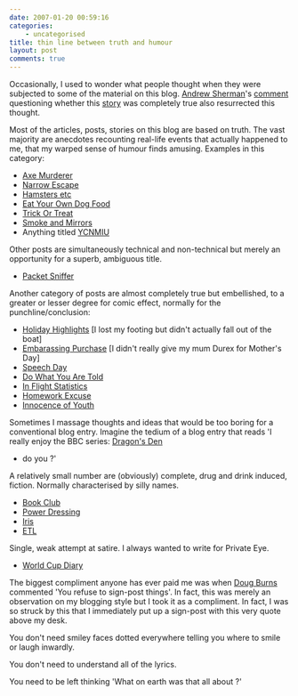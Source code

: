 ```yaml
---
date: 2007-01-20 00:59:16
categories:
    - uncategorised
title: thin line between truth and humour
layout: post
comments: true
---
```

Occasionally, I used to wonder what people thought when they were
subjected to some of the material on this blog.
[Andrew Sherman](http://andrewsherman.blogspot.com/)'s
[comment](http://www.nbrightside.com/blog/2007/01/18/two-one-way-tickets-to-dublin-please/#comment-30737)
questioning whether this
[story](http://www.nbrightside.com/blog/2007/01/18/two-one-way-tickets-to-dublin-please/)
was completely true also resurrected this thought.

Most of the articles, posts, stories on this blog are based on truth.
The vast majority are anecdotes recounting real-life events that
actually happened to me, that my warped sense of humour finds amusing.
Examples in this category:

-   [Axe Murderer](http://www.nbrightside.com/blog/2006/04/04/axe-murderer/)
-   [Narrow Escape](http://www.nbrightside.com/blog/2006/03/21/a-narrow-escape/)
-   [Hamsters etc](http://www.nbrightside.com/blog/2006/11/08/hamsters-headhunters-hampers-and-false-religion/)
-   [Eat Your Own Dog Food](http://www.nbrightside.com/blog/2006/12/05/eat-your-own-dog-food/)
-   [Trick Or Treat](http://www.nbrightside.com/blog/2006/11/01/trick-or-treat/)
-   [Smoke and Mirrors](http://www.nbrightside.com/blog/2006/07/20/smoke-and-mirrors/)
-   Anything titled [YCNMIU](http://www.nbrightside.com/blog/2006/11/23/ycnmiu/)

Other posts are simultaneously technical and non-technical but merely an
opportunity for a superb, ambiguous title.

-   [Packet Sniffer](http://www.nbrightside.com/blog/2006/09/13/packet-sniffer/)

Another category of posts are almost completely true but embellished, to
a greater or lesser degree for comic effect, normally for the
punchline/conclusion:

-   [Holiday Highlights](http://www.nbrightside.com/blog/2006/08/22/holiday-highlights/)
    [I lost my footing but didn't actually fall out of the boat]
-   [Embarassing Purchase](http://www.nbrightside.com/blog/2006/03/27/probably-the-most-embarassing-purchase-in-the-world/)
    [I didn't really give my mum Durex for Mother's Day]
-   [Speech Day](http://www.nbrightside.com/blog/2006/07/13/speech-day/)
-   [Do What You Are Told](http://www.nbrightside.com/blog/2006/07/06/just-do-what-you-are-told-2/)
-   [In Flight Statistics](http://www.nbrightside.com/blog/2006/05/15/in-flight-statistics/)
-   [Homework Excuse](http://www.nbrightside.com/blog/2006/06/05/novel-homework-excuse/)
-   [Innocence of Youth](http://www.nbrightside.com/blog/2006/04/01/the-innocence-of-youth/)

Sometimes I massage thoughts and ideas that would be too boring for a
conventional blog entry. Imagine the tedium of a blog entry that reads
'I really enjoy the BBC series:
[Dragon's Den](http://www.nbrightside.com/blog/2006/09/16/dragons-den/)
- do you ?'

A relatively small number are (obviously) complete, drug and drink
induced, fiction. Normally characterised by silly names.

-   [Book Club](http://www.nbrightside.com/blog/2006/11/28/testing-debut-at-book-club/)
-   [Power Dressing](http://www.nbrightside.com/blog/2006/12/19/power-dressing-in-reverse/)
-   [Iris](http://www.nbrightside.com/blog/2006/10/03/stood-up-by-iris/)
-   [ETL](http://www.nbrightside.com/blog/2006/02/20/introduction-to-etl-for-oracle/)

Single, weak attempt at satire. I always wanted to write for Private
Eye.

-   [World Cup Diary](http://www.nbrightside.com/blog/2006/07/06/wayne-rooneys-world-cup-diary/)

The biggest compliment anyone has ever paid me was when
[Doug Burns](http://oracledoug.com/serendipity) commented 'You refuse
to sign-post things'. In fact, this was merely an observation on my
blogging style but I took it as a compliment. In fact, I was so struck
by this that I immediately put up a sign-post with this very quote
above my desk.

You don't need smiley faces dotted everywhere telling you where to smile
or laugh inwardly.

You don't need to understand all of the lyrics.

You need to be left thinking 'What on earth was that all about ?'
